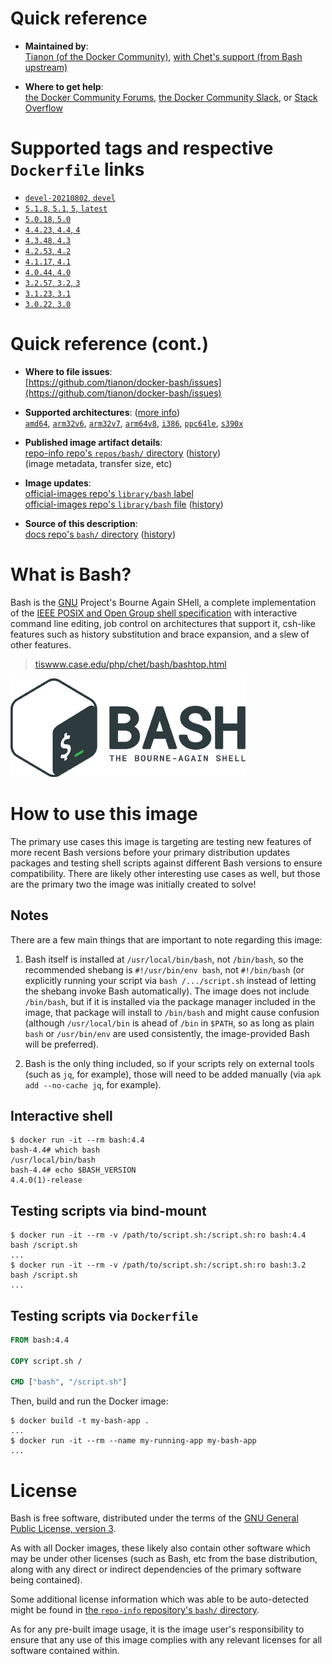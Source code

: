 <!--

********************************************************************************

WARNING:

    DO NOT EDIT "bash/README.md"

    IT IS AUTO-GENERATED

    (from the other files in "bash/" combined with a set of templates)

********************************************************************************

-->

# Quick reference

-	**Maintained by**:  
	[Tianon (of the Docker Community)](https://github.com/tianon/docker-bash), [with Chet's support (from Bash upstream)](https://github.com/docker-library/official-images/pull/2217#issue-181031192)

-	**Where to get help**:  
	[the Docker Community Forums](https://forums.docker.com/), [the Docker Community Slack](https://dockr.ly/slack), or [Stack Overflow](https://stackoverflow.com/search?tab=newest&q=docker)

# Supported tags and respective `Dockerfile` links

-	[`devel-20210802`, `devel`](https://github.com/tianon/docker-bash/blob/834aebef6aa02a19254bc39727950e0891f18f62/devel/Dockerfile)
-	[`5.1.8`, `5.1`, `5`, `latest`](https://github.com/tianon/docker-bash/blob/a2d1a192e467f18b630166ea5efd99b1dc8ca1fb/5.1/Dockerfile)
-	[`5.0.18`, `5.0`](https://github.com/tianon/docker-bash/blob/a2d1a192e467f18b630166ea5efd99b1dc8ca1fb/5.0/Dockerfile)
-	[`4.4.23`, `4.4`, `4`](https://github.com/tianon/docker-bash/blob/a2d1a192e467f18b630166ea5efd99b1dc8ca1fb/4.4/Dockerfile)
-	[`4.3.48`, `4.3`](https://github.com/tianon/docker-bash/blob/a2d1a192e467f18b630166ea5efd99b1dc8ca1fb/4.3/Dockerfile)
-	[`4.2.53`, `4.2`](https://github.com/tianon/docker-bash/blob/a2d1a192e467f18b630166ea5efd99b1dc8ca1fb/4.2/Dockerfile)
-	[`4.1.17`, `4.1`](https://github.com/tianon/docker-bash/blob/a2d1a192e467f18b630166ea5efd99b1dc8ca1fb/4.1/Dockerfile)
-	[`4.0.44`, `4.0`](https://github.com/tianon/docker-bash/blob/a2d1a192e467f18b630166ea5efd99b1dc8ca1fb/4.0/Dockerfile)
-	[`3.2.57`, `3.2`, `3`](https://github.com/tianon/docker-bash/blob/a2d1a192e467f18b630166ea5efd99b1dc8ca1fb/3.2/Dockerfile)
-	[`3.1.23`, `3.1`](https://github.com/tianon/docker-bash/blob/a2d1a192e467f18b630166ea5efd99b1dc8ca1fb/3.1/Dockerfile)
-	[`3.0.22`, `3.0`](https://github.com/tianon/docker-bash/blob/a2d1a192e467f18b630166ea5efd99b1dc8ca1fb/3.0/Dockerfile)

# Quick reference (cont.)

-	**Where to file issues**:  
	[https://github.com/tianon/docker-bash/issues](https://github.com/tianon/docker-bash/issues)

-	**Supported architectures**: ([more info](https://github.com/docker-library/official-images#architectures-other-than-amd64))  
	[`amd64`](https://hub.docker.com/r/amd64/bash/), [`arm32v6`](https://hub.docker.com/r/arm32v6/bash/), [`arm32v7`](https://hub.docker.com/r/arm32v7/bash/), [`arm64v8`](https://hub.docker.com/r/arm64v8/bash/), [`i386`](https://hub.docker.com/r/i386/bash/), [`ppc64le`](https://hub.docker.com/r/ppc64le/bash/), [`s390x`](https://hub.docker.com/r/s390x/bash/)

-	**Published image artifact details**:  
	[repo-info repo's `repos/bash/` directory](https://github.com/docker-library/repo-info/blob/master/repos/bash) ([history](https://github.com/docker-library/repo-info/commits/master/repos/bash))  
	(image metadata, transfer size, etc)

-	**Image updates**:  
	[official-images repo's `library/bash` label](https://github.com/docker-library/official-images/issues?q=label%3Alibrary%2Fbash)  
	[official-images repo's `library/bash` file](https://github.com/docker-library/official-images/blob/master/library/bash) ([history](https://github.com/docker-library/official-images/commits/master/library/bash))

-	**Source of this description**:  
	[docs repo's `bash/` directory](https://github.com/docker-library/docs/tree/master/bash) ([history](https://github.com/docker-library/docs/commits/master/bash))

# What is Bash?

Bash is the [GNU](http://www.gnu.org/) Project's Bourne Again SHell, a complete implementation of the [IEEE POSIX and Open Group shell specification](http://www.opengroup.org/onlinepubs/9699919799/nfindex.html) with interactive command line editing, job control on architectures that support it, csh-like features such as history substitution and brace expansion, and a slew of other features.

> [tiswww.case.edu/php/chet/bash/bashtop.html](https://tiswww.case.edu/php/chet/bash/bashtop.html)

![logo](https://raw.githubusercontent.com/docker-library/docs/5cb6fef6ed317e5af7e1e14e64c18c2b81657e81/bash/logo.png)

# How to use this image

The primary use cases this image is targeting are testing new features of more recent Bash versions before your primary distribution updates packages and testing shell scripts against different Bash versions to ensure compatibility. There are likely other interesting use cases as well, but those are the primary two the image was initially created to solve!

## Notes

There are a few main things that are important to note regarding this image:

1.	Bash itself is installed at `/usr/local/bin/bash`, not `/bin/bash`, so the recommended shebang is `#!/usr/bin/env bash`, not `#!/bin/bash` (or explicitly running your script via `bash /.../script.sh` instead of letting the shebang invoke Bash automatically). The image does not include `/bin/bash`, but if it is installed via the package manager included in the image, that package will install to `/bin/bash` and might cause confusion (although `/usr/local/bin` is ahead of `/bin` in `$PATH`, so as long as plain `bash` or `/usr/bin/env` are used consistently, the image-provided Bash will be preferred).

2.	Bash is the only thing included, so if your scripts rely on external tools (such as `jq`, for example), those will need to be added manually (via `apk add --no-cache jq`, for example).

## Interactive shell

```console
$ docker run -it --rm bash:4.4
bash-4.4# which bash
/usr/local/bin/bash
bash-4.4# echo $BASH_VERSION
4.4.0(1)-release
```

## Testing scripts via bind-mount

```console
$ docker run -it --rm -v /path/to/script.sh:/script.sh:ro bash:4.4 bash /script.sh
...
$ docker run -it --rm -v /path/to/script.sh:/script.sh:ro bash:3.2 bash /script.sh
...
```

## Testing scripts via `Dockerfile`

```dockerfile
FROM bash:4.4

COPY script.sh /

CMD ["bash", "/script.sh"]
```

Then, build and run the Docker image:

```console
$ docker build -t my-bash-app .
...
$ docker run -it --rm --name my-running-app my-bash-app
...
```

# License

Bash is free software, distributed under the terms of the [GNU General Public License, version 3](http://www.gnu.org/licenses/gpl.html).

As with all Docker images, these likely also contain other software which may be under other licenses (such as Bash, etc from the base distribution, along with any direct or indirect dependencies of the primary software being contained).

Some additional license information which was able to be auto-detected might be found in [the `repo-info` repository's `bash/` directory](https://github.com/docker-library/repo-info/tree/master/repos/bash).

As for any pre-built image usage, it is the image user's responsibility to ensure that any use of this image complies with any relevant licenses for all software contained within.
